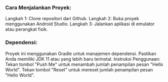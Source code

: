 ### Cara Menjalankan Proyek:
Langkah 1: Clone repositori dari Github.
Langkah 2: Buka proyek menggunakan Android Studio.
Langkah 3: Jalankan aplikasi di emulator atau perangkat fisik.
### Dependensi:
Proyek ini menggunakan Gradle untuk manajemen dependensi.
Pastikan Anda memiliki JDK 11 atau yang lebih baru terinstal.
Instruksi Penggunaan:
Tekan tombol "Push Me" untuk menambah jumlah penampilan pesan "Hello World".
Tekan tombol "Reset" untuk mereset jumlah penampilan pesan "Hello World".